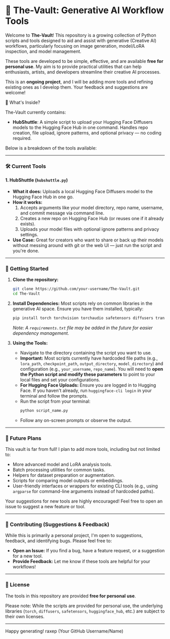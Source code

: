 # 🏦 The-Vault: Generative AI Workflow Tools

Welcome to **The-Vault**! This repository is a growing collection of Python scripts and tools designed to aid and assist with generative (Creative AI) workflows, particularly focusing on image generation, model/LoRA inspection, and model management.

These tools are developed to be simple, effective, and are available **free for personal use**. My aim is to provide practical utilities that can help enthusiasts, artists, and developers streamline their creative AI processes.

This is an **ongoing project**, and I will be adding more tools and refining existing ones as I develop them. Your feedback and suggestions are welcome!

🌟 What's Inside?

The-Vault currently contains:

- **HubShuttle**: A simple script to upload your Hugging Face Diffusers models to the Hugging Face Hub in one command. Handles repo creation, file upload, ignore patterns, and optional privacy — no coding required.


Below is a breakdown of the tools available:

---

### 🛠️ Current Tools

#### 1. HubShuttle (`hubshuttle.py`)
   * **What it does:** Uploads a local Hugging Face Diffusers model to the Hugging Face Hub in one go.
   * **How it works:**
     1. Accepts arguments like your model directory, repo name, username, and commit message via command line.
     2. Creates a new repo on Hugging Face Hub (or reuses one if it already exists).
     3. Uploads your model files with optional ignore patterns and privacy settings.
   * **Use Case:** Great for creators who want to share or back up their models without messing around with git or the web UI — just run the script and you're done.

---


### 🚀 Getting Started

1.  **Clone the repository:**
    ```bash
    git clone https://github.com/your-username/The-Vault.git
    cd The-Vault
    ```
2.  **Install Dependencies:**
    Most scripts rely on common libraries in the generative AI space. Ensure you have them installed, typically:
    ```bash
    pip install torch torchvision torchaudio safetensors diffusers transformers accelerate huggingface_hub
    ```
    *Note: A `requirements.txt` file may be added in the future for easier dependency management.*

3.  **Using the Tools:**
    *   Navigate to the directory containing the script you want to use.
    *   **Important:** Most scripts currently have hardcoded file paths (e.g., `lora_path`, `checkpoint_path`, `output_directory`, `model_directory`) and configuration (e.g., `your_username`, `repo_name`). You will need to **open the Python script and modify these parameters** to point to your local files and set your configurations.
    *   **For Hugging Face Uploads:** Ensure you are logged in to Hugging Face. If you haven't already, run `huggingface-cli login` in your terminal and follow the prompts.
    *   Run the script from your terminal:
        ```bash
        python script_name.py
        ```
    *   Follow any on-screen prompts or observe the output.

---

### 🔮 Future Plans

This vault is far from full! I plan to add more tools, including but not limited to:

*   More advanced model and LoRA analysis tools.
*   Batch processing utilities for common tasks.
*   Helpers for dataset preparation or augmentation.
*   Scripts for comparing model outputs or embeddings.
*   User-friendly interfaces or wrappers for existing CLI tools (e.g., using `argparse` for command-line arguments instead of hardcoded paths).

Your suggestions for new tools are highly encouraged! Feel free to open an issue to suggest a new feature or tool.

---

### 🤝 Contributing (Suggestions & Feedback)

While this is primarily a personal project, I'm open to suggestions, feedback, and identifying bugs. Please feel free to:

*   **Open an Issue:** If you find a bug, have a feature request, or a suggestion for a new tool.
*   **Provide Feedback:** Let me know if these tools are helpful for your workflows!

---

### 📜 License

The tools in this repository are provided **free for personal use**.

Please note: While the scripts are provided for personal use, the underlying libraries (`torch`, `diffusers`, `safetensors`, `huggingface_hub`, etc.) are subject to their own licenses.

---

Happy generating!
raxep (Your GitHub Username/Name)
